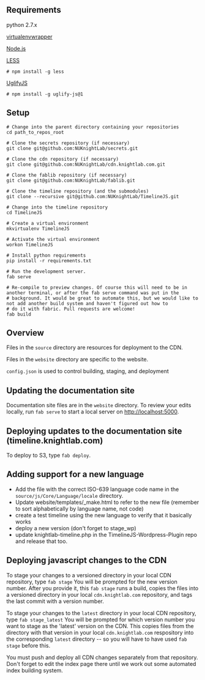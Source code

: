## Requirements

 python 2.7.x
 
 [virtualenvwrapper](http://virtualenvwrapper.readthedocs.org/)
 
 [Node.js](http://nodejs.org)
 
 [LESS](http://lesscss.org)
 
    # npm install -g less
  
 [UglifyJS](https://github.com/mishoo/UglifyJS)
 
    # npm install -g uglify-js@1

## Setup

    # Change into the parent directory containing your repositories
    cd path_to_repos_root
  
    # Clone the secrets repository (if necessary)
    git clone git@github.com:NUKnightLab/secrets.git
  
    # Clone the cdn repository (if necessary)
    git clone git@github.com:NUKnightLab/cdn.knightlab.com.git
 
    # Clone the fablib repository (if necessary)
    git clone git@github.com:NUKnightLab/fablib.git
 
    # Clone the timeline repository (and the submodules)
    git clone --recursive git@github.com:NUKnightLab/TimelineJS.git
  
    # Change into the timeline repository
    cd TimelineJS
  
    # Create a virtual environment
    mkvirtualenv TimelineJS
  
    # Activate the virtual environment
    workon TimelineJS
  
    # Install python requirements
    pip install -r requirements.txt
  
    # Run the development server. 
    fab serve

    # Re-compile to preview changes. Of course this will need to be in another terminal, or after the fab serve command was put in the
    # background. It would be great to automate this, but we would like to not add another build system and haven't figured out how to
    # do it with fabric. Pull requests are welcome!
    fab build

## Overview

Files in the `source` directory are resources for deployment to the CDN.

Files in the `website` directory are specific to the website.

`config.json` is used to control building, staging, and deployment

## Updating the documentation site

Documentation site files are in the `website` directory. To review your edits locally, run `fab serve` to start a local server on [http://localhost:5000](http://localhost:5000). 

## Deploying updates to the documentation site (timeline.knightlab.com)

To deploy to S3, type `fab deploy`.

## Adding support for a new language

* Add the file with the correct ISO-639 language code name in the `source/js/Core/Language/locale` directory.
* Update website/templates/_make.html to refer to the new file (remember to sort alphabetically by language name, not code)
* create a test timeline using the new language to verify that it basically works
* deploy a new version (don't forget to stage_wp)
* update knightlab-timeline.php in the TimelineJS-Wordpress-Plugin repo and release that too.


## Deploying javascript changes to the CDN

To stage your changes to a versioned directory in your local CDN repository, type `fab stage` You will be prompted for the new version number. After you provide it, this `fab stage` runs a build, copies the files into a versioned directory in your local `cdn.knightlab.com` repository, and tags the last commit with a version number.

To stage your changes to the `latest` directory in your local CDN repository, type `fab stage_latest` You will be prompted for which version number you want to stage as the 'latest' version on the CDN. This copies files from the directory with that version in your local `cdn.knightlab.com` respository into the corresponding `latest` directory -- so you will have to have used `fab stage` before this.

You must push and deploy all CDN changes separately from that repository. Don't forget to edit the index page there until we work out some automated index building system.

